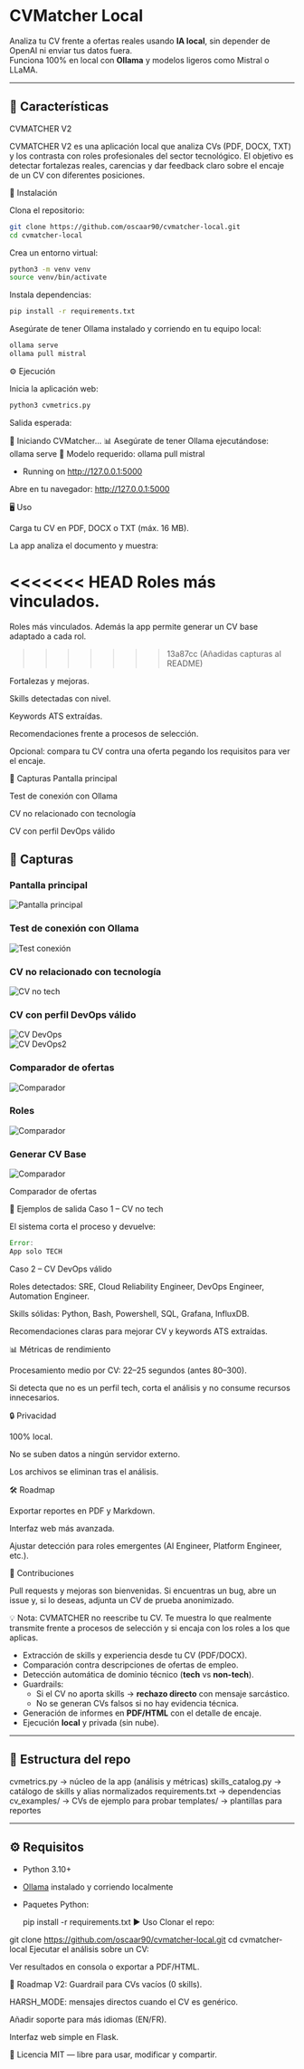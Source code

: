 # CVMatcher Local

Analiza tu CV frente a ofertas reales usando **IA local**, sin depender de OpenAI ni enviar tus datos fuera.  
Funciona 100% en local con **Ollama** y modelos ligeros como Mistral o LLaMA.  

---

## 🚀 Características
CVMATCHER V2

CVMATCHER V2 es una aplicación local que analiza CVs (PDF, DOCX, TXT) y los contrasta con roles profesionales del sector tecnológico.
El objetivo es detectar fortalezas reales, carencias y dar feedback claro sobre el encaje de un CV con diferentes posiciones.

🚀 Instalación

Clona el repositorio:

```bash
git clone https://github.com/oscaar90/cvmatcher-local.git
cd cvmatcher-local
```

Crea un entorno virtual:

```bash
python3 -m venv venv
source venv/bin/activate
```

Instala dependencias:

```bash
pip install -r requirements.txt
```

Asegúrate de tener Ollama instalado y corriendo en tu equipo local:

```bash
ollama serve
ollama pull mistral
```

⚙️ Ejecución

Inicia la aplicación web:

```bash
python3 cvmetrics.py
```

Salida esperada:

🚀 Iniciando CVMatcher...
📊 Asegúrate de tener Ollama ejecutándose: ollama serve
🤖 Modelo requerido: ollama pull mistral
 * Running on http://127.0.0.1:5000


Abre en tu navegador:
http://127.0.0.1:5000

🖥️ Uso

Carga tu CV en PDF, DOCX o TXT (máx. 16 MB).

La app analiza el documento y muestra:

<<<<<<< HEAD
Roles más vinculados.
=======
Roles más vinculados. Además la app permite generar un CV base adaptado a cada rol.
>>>>>>> 13a87cc (Añadidas capturas al README)

Fortalezas y mejoras.

Skills detectadas con nivel.

Keywords ATS extraídas.

Recomendaciones frente a procesos de selección.

Opcional: compara tu CV contra una oferta pegando los requisitos para ver el encaje.

📸 Capturas
Pantalla principal

Test de conexión con Ollama

CV no relacionado con tecnología

CV con perfil DevOps válido

## 📸 Capturas  

### Pantalla principal  
![Pantalla principal](./screenshots/inicio.png)  

### Test de conexión con Ollama  
![Test conexión](./screenshots/test.png)  

### CV no relacionado con tecnología  
![CV no tech](./screenshots/error.png)  

### CV con perfil DevOps válido  
![CV DevOps](./screenshots/cv.png)  
![CV DevOps2](./screenshots/cv2.png)  
### Comparador de ofertas  
![Comparador](./screenshots/comparador.png)  

### Roles
![Comparador](./screenshots/roles.png)  

### Generar CV Base
![Comparador](./screenshots/CVBASE.png)  


Comparador de ofertas

🧪 Ejemplos de salida
Caso 1 – CV no tech

El sistema corta el proceso y devuelve:

```javascript
Error:
App solo TECH
```

Caso 2 – CV DevOps válido

Roles detectados: SRE, Cloud Reliability Engineer, DevOps Engineer, Automation Engineer.

Skills sólidas: Python, Bash, Powershell, SQL, Grafana, InfluxDB.

Recomendaciones claras para mejorar CV y keywords ATS extraídas.

📊 Métricas de rendimiento

Procesamiento medio por CV: 22–25 segundos (antes 80–300).

Si detecta que no es un perfil tech, corta el análisis y no consume recursos innecesarios.

🔒 Privacidad

100% local.

No se suben datos a ningún servidor externo.

Los archivos se eliminan tras el análisis.

🛠️ Roadmap

Exportar reportes en PDF y Markdown.

Interfaz web más avanzada.

Ajustar detección para roles emergentes (AI Engineer, Platform Engineer, etc.).

🤝 Contribuciones

Pull requests y mejoras son bienvenidas.
Si encuentras un bug, abre un issue y, si lo deseas, adjunta un CV de prueba anonimizado.

💡 Nota: CVMATCHER no reescribe tu CV. Te muestra lo que realmente transmite frente a procesos de selección y si encaja con los roles a los que aplicas.
- Extracción de skills y experiencia desde tu CV (PDF/DOCX).
- Comparación contra descripciones de ofertas de empleo.
- Detección automática de dominio técnico (**tech** vs **non-tech**).
- Guardrails:
  - Si el CV no aporta skills → **rechazo directo** con mensaje sarcástico.
  - No se generan CVs falsos si no hay evidencia técnica.
- Generación de informes en **PDF/HTML** con el detalle de encaje.
- Ejecución **local** y privada (sin nube).

---

## 📂 Estructura del repo

cvmetrics.py → núcleo de la app (análisis y métricas)
skills_catalog.py → catálogo de skills y alias normalizados
requirements.txt → dependencias
cv_examples/ → CVs de ejemplo para probar
templates/ → plantillas para reportes


---

## ⚙️ Requisitos

- Python 3.10+
- [Ollama](https://ollama.ai) instalado y corriendo localmente
- Paquetes Python:

  pip install -r requirements.txt
▶️ Uso
Clonar el repo:


git clone https://github.com/oscaar90/cvmatcher-local.git
cd cvmatcher-local
Ejecutar el análisis sobre un CV:

Ver resultados en consola o exportar a PDF/HTML.

🧩 Roadmap
 V2: Guardrail para CVs vacíos (0 skills).

 HARSH_MODE: mensajes directos cuando el CV es genérico.

 Añadir soporte para más idiomas (EN/FR).

 Interfaz web simple en Flask.

📜 Licencia
MIT — libre para usar, modificar y compartir.
